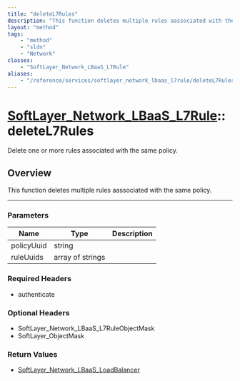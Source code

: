 ```yaml
---
title: "deleteL7Rules"
description: "This function deletes multiple rules aassociated with the same policy."
layout: "method"
tags:
    - "method"
    - "sldn"
    - "Network"
classes:
    - "SoftLayer_Network_LBaaS_L7Rule"
aliases:
    - "/reference/services/softlayer_network_lbaas_l7rule/deleteL7Rules"
---
```

# [SoftLayer_Network_LBaaS_L7Rule](/reference/services/SoftLayer_Network_LBaaS_L7Rule)::deleteL7Rules

Delete one or more rules associated with the same policy. 


## Overview 
This function deletes multiple rules aassociated with the same policy. 

-----

### Parameters 
|Name | Type | Description |
| --- | --- | --- |
|policyUuid| string| |
|ruleUuids| array of strings| |


### Required Headers
* authenticate


### Optional Headers
* SoftLayer_Network_LBaaS_L7RuleObjectMask
* SoftLayer_ObjectMask

### Return Values
* <a href='/reference/datatypes/SoftLayer_Network_LBaaS_LoadBalancer'>SoftLayer_Network_LBaaS_LoadBalancer </a>




